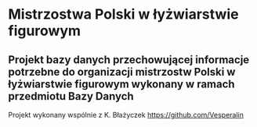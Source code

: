 # Mistrzostwa Polski w łyżwiarstwie figurowym
Projekt bazy danych przechowującej informacje potrzebne do organizacji mistrzostw Polski w łyżwiarstwie figurowym wykonany w ramach przedmiotu Bazy Danych
-
Projekt wykonany wspólnie z K. Błażyczek https://github.com/Vesperalin
